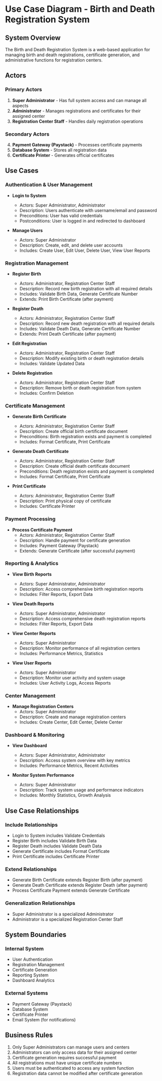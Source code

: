 # Use Case Diagram - Birth and Death Registration System

## System Overview
The Birth and Death Registration System is a web-based application for managing birth and death registrations, certificate generation, and administrative functions for registration centers.

## Actors

### Primary Actors
1. **Super Administrator** - Has full system access and can manage all aspects
2. **Administrator** - Manages registrations and certificates for their assigned center
3. **Registration Center Staff** - Handles daily registration operations

### Secondary Actors
4. **Payment Gateway (Paystack)** - Processes certificate payments
5. **Database System** - Stores all registration data
6. **Certificate Printer** - Generates official certificates

## Use Cases

### Authentication & User Management
- **Login to System**
  - Actors: Super Administrator, Administrator
  - Description: Users authenticate with username/email and password
  - Preconditions: User has valid credentials
  - Postconditions: User is logged in and redirected to dashboard

- **Manage Users**
  - Actors: Super Administrator
  - Description: Create, edit, and delete user accounts
  - Includes: Create User, Edit User, Delete User, View User Reports

### Registration Management
- **Register Birth**
  - Actors: Administrator, Registration Center Staff
  - Description: Record new birth registration with all required details
  - Includes: Validate Birth Data, Generate Certificate Number
  - Extends: Print Birth Certificate (after payment)

- **Register Death**
  - Actors: Administrator, Registration Center Staff
  - Description: Record new death registration with all required details
  - Includes: Validate Death Data, Generate Certificate Number
  - Extends: Print Death Certificate (after payment)

- **Edit Registration**
  - Actors: Administrator, Registration Center Staff
  - Description: Modify existing birth or death registration details
  - Includes: Validate Updated Data

- **Delete Registration**
  - Actors: Administrator, Registration Center Staff
  - Description: Remove birth or death registration from system
  - Includes: Confirm Deletion

### Certificate Management
- **Generate Birth Certificate**
  - Actors: Administrator, Registration Center Staff
  - Description: Create official birth certificate document
  - Preconditions: Birth registration exists and payment is completed
  - Includes: Format Certificate, Print Certificate

- **Generate Death Certificate**
  - Actors: Administrator, Registration Center Staff
  - Description: Create official death certificate document
  - Preconditions: Death registration exists and payment is completed
  - Includes: Format Certificate, Print Certificate

- **Print Certificate**
  - Actors: Administrator, Registration Center Staff
  - Description: Print physical copy of certificate
  - Includes: Certificate Printer

### Payment Processing
- **Process Certificate Payment**
  - Actors: Administrator, Registration Center Staff
  - Description: Handle payment for certificate generation
  - Includes: Payment Gateway (Paystack)
  - Extends: Generate Certificate (after successful payment)

### Reporting & Analytics
- **View Birth Reports**
  - Actors: Super Administrator, Administrator
  - Description: Access comprehensive birth registration reports
  - Includes: Filter Reports, Export Data

- **View Death Reports**
  - Actors: Super Administrator, Administrator
  - Description: Access comprehensive death registration reports
  - Includes: Filter Reports, Export Data

- **View Center Reports**
  - Actors: Super Administrator
  - Description: Monitor performance of all registration centers
  - Includes: Performance Metrics, Statistics

- **View User Reports**
  - Actors: Super Administrator
  - Description: Monitor user activity and system usage
  - Includes: User Activity Logs, Access Reports

### Center Management
- **Manage Registration Centers**
  - Actors: Super Administrator
  - Description: Create and manage registration centers
  - Includes: Create Center, Edit Center, Delete Center

### Dashboard & Monitoring
- **View Dashboard**
  - Actors: Super Administrator, Administrator
  - Description: Access system overview with key metrics
  - Includes: Performance Metrics, Recent Activities

- **Monitor System Performance**
  - Actors: Super Administrator
  - Description: Track system usage and performance indicators
  - Includes: Monthly Statistics, Growth Analysis

## Use Case Relationships

### Include Relationships
- Login to System includes Validate Credentials
- Register Birth includes Validate Birth Data
- Register Death includes Validate Death Data
- Generate Certificate includes Format Certificate
- Print Certificate includes Certificate Printer

### Extend Relationships
- Generate Birth Certificate extends Register Birth (after payment)
- Generate Death Certificate extends Register Death (after payment)
- Process Certificate Payment extends Generate Certificate

### Generalization Relationships
- Super Administrator is a specialized Administrator
- Administrator is a specialized Registration Center Staff

## System Boundaries

### Internal System
- User Authentication
- Registration Management
- Certificate Generation
- Reporting System
- Dashboard Analytics

### External Systems
- Payment Gateway (Paystack)
- Database System
- Certificate Printer
- Email System (for notifications)

## Business Rules
1. Only Super Administrators can manage users and centers
2. Administrators can only access data for their assigned center
3. Certificate generation requires successful payment
4. All registrations must have unique certificate numbers
5. Users must be authenticated to access any system function
6. Registration data cannot be modified after certificate generation 